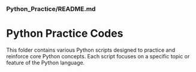 ### Python_Practice/README.md

# Python Practice Codes

This folder contains various Python scripts designed to practice and reinforce core Python concepts. Each script focuses on a specific topic or feature of the Python language.


